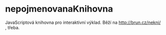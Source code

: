 nepojmenovanaKnihovna
=====================

JavaScriptová knihovna pro interaktivní výklad. Běží na
http://brun.cz/nekni/ , třeba.
